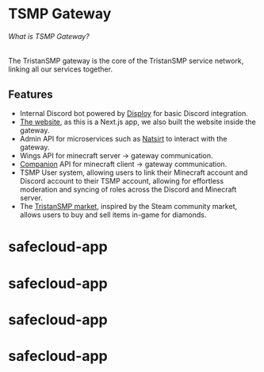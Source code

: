 # TSMP Gateway

###### What is TSMP Gateway?

The TristanSMP gateway is the core of the TristanSMP service network, linking all our services together.

## Features

- Internal Discord bot powered by [Disploy](https://disploy.dev) for basic Discord integration.
- [The website](https://tristansmp.com), as this is a Next.js app, we also built the website inside the gateway.
- Admin API for microservices such as [Natsirt](https://github.com/TristanSMP/Natsirt) to interact with the gateway.
- Wings API for minecraft server -> gateway communication.
- [Companion](https://tristansmp.com/companion) API for minecraft client -> gateway communication. 
- TSMP User system, allowing users to link their Minecraft account and Discord account to their TSMP account, allowing for effortless moderation and syncing of roles across the Discord and Minecraft server.
- The [TristanSMP market](https://tristansmp.com/market), inspired by the Steam community market, allows users to buy and sell items in-game for diamonds.
# safecloud-app
# safecloud-app
# safecloud-app
# safecloud-app
